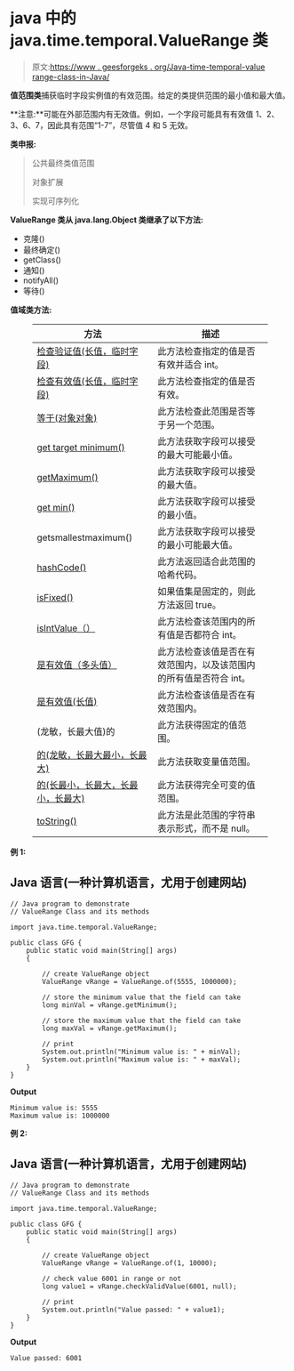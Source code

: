 # java 中的 java.time.temporal.ValueRange 类

> 原文:[https://www . geesforgeks . org/Java-time-temporal-value range-class-in-Java/](https://www.geeksforgeeks.org/java-time-temporal-valuerange-class-in-java/)

**值范围类**捕获临时字段实例值的有效范围。给定的类提供范围的最小值和最大值。

**注意:**可能在外部范围内有无效值。例如，一个字段可能具有有效值 1、2、3、6、7，因此具有范围“1-7”，尽管值 4 和 5 无效。

**类申报:**

> 公共最终类值范围
> 
> 对象扩展
> 
> 实现可序列化

**ValueRange 类从 java.lang.Object 类继承了以下方法:**

*   克隆()
*   最终确定()
*   getClass()
*   通知()
*   notifyAll()
*   等待()

**值域类方法:**

<figure class="table">

| 方法 | 描述 |
| --- | --- |
| [检查验证值(长值，临时字段)](https://www.geeksforgeeks.org/valuerange-checkvalidintvalue-method-in-java-with-examples/) | 此方法检查指定的值是否有效并适合 int。 |
| [检查有效值(长值，临时字段)](https://www.geeksforgeeks.org/valuerange-checkvalidvalue-method-in-java-with-examples/) | 此方法检查指定的值是否有效。 |
| [等于(对象对象)](https://www.geeksforgeeks.org/valuerange-equals-method-in-java-with-examples/) | 此方法检查此范围是否等于另一个范围。 |
| [get target minimum()](https://www.geeksforgeeks.org/valuerange-getlargestminimum-method-in-java-with-examples/) | 此方法获取字段可以接受的最大可能最小值。 |
| [getMaximum()](https://www.geeksforgeeks.org/valuerange-getmaximum-method-in-java-with-examples/) | 此方法获取字段可以接受的最大值。 |
| [get min()](https://www.geeksforgeeks.org/valuerange-getminimum-method-in-java-with-examples/) | 此方法获取字段可以接受的最小值。 |
| getsmallestmaximum() | 此方法获取字段可以接受的最小可能最大值。 |
| [hashCode()](https://www.geeksforgeeks.org/valuerange-hashcode-method-in-java-with-examples/) | 此方法返回适合此范围的哈希代码。 |
| [isFixed()](https://www.geeksforgeeks.org/valuerange-isfixed-method-in-java-with-examples/) | 如果值集是固定的，则此方法返回 true。 |
| [isIntValue（）](https://www.geeksforgeeks.org/valuerange-isintvalue-method-in-java-with-examples/) | 此方法检查该范围内的所有值是否都符合 int。 |
| [是有效值（多头值）](https://www.geeksforgeeks.org/valuerange-isvalidintvalue-method-in-java-with-examples/) | 此方法检查该值是否在有效范围内，以及该范围内的所有值是否符合 int。 |
| [是有效值(长值)](https://www.geeksforgeeks.org/valuerange-isvalidvalue-method-in-java-with-examples/) | 此方法检查该值是否在有效范围内。 |
| (龙敏，长最大值)的 | 此方法获得固定的值范围。 |
| [的(龙敏，长最大最小，长最大)](https://www.geeksforgeeks.org/valuerange-of-method-in-java-with-examples/) | 此方法获取变量值范围。 |
| [的(长最小，长最大，长最小，长最大)](https://www.geeksforgeeks.org/valuerange-of-method-in-java-with-examples/) | 此方法获得完全可变的值范围。 |
| [toString()](https://www.geeksforgeeks.org/valuerange-tostring-method-in-java-with-examples/) | 此方法是此范围的字符串表示形式，而不是 null。 |

</figure>

**例 1:**

## Java 语言(一种计算机语言，尤用于创建网站)

```
// Java program to demonstrate
// ValueRange Class and its methods

import java.time.temporal.ValueRange;

public class GFG {
    public static void main(String[] args)
    {

        // create ValueRange object
        ValueRange vRange = ValueRange.of(5555, 1000000);

        // store the minimum value that the field can take
        long minVal = vRange.getMinimum();

        // store the maximum value that the field can take
        long maxVal = vRange.getMaximum();

        // print
        System.out.println("Minimum value is: " + minVal);
        System.out.println("Maximum value is: " + maxVal);
    }
}
```

**Output**

```
Minimum value is: 5555
Maximum value is: 1000000

```

**例 2:**

## Java 语言(一种计算机语言，尤用于创建网站)

```
// Java program to demonstrate
// ValueRange Class and its methods

import java.time.temporal.ValueRange;

public class GFG {
    public static void main(String[] args)
    {

        // create ValueRange object
        ValueRange vRange = ValueRange.of(1, 10000);

        // check value 6001 in range or not
        long value1 = vRange.checkValidValue(6001, null);

        // print
        System.out.println("Value passed: " + value1);
    }
}
```

**Output**

```
Value passed: 6001

```